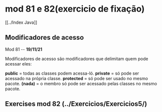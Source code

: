 # mod 81 e 82(exercicio de fixação)
[[../Index Java]]

## Modificadores de acesso

Mod 81 -- **19/11/21**

Modificadores de acesso são modificadores que delimitam quem pode acessar eles:

**public** = todas as classes podem acessa-ló.
**private** = só pode ser acessado na própria classe.
**protected** = só pode ser usado no mesmo pacote.
**(nada)** = o membro só pode ser acessado pelas classes no mesmo pacote.

## Exercises mod 82 (../Exercicios/Exercicios5/)
